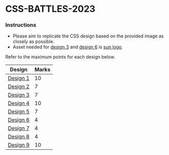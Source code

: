 # CSS-BATTLES-2023

### Instructions
- Please aim to replicate the CSS design based on the provided image as closely as possible.
- Asset needed for [design 3](./d3.jpg) and [design 6](./d6.jpg) is [sun logo](./sun.png).
  

Refer to the maximum points for each design below.

|Design| Marks |
|--|--|
| [Design 1](./d1.png) | 10 |
|[Design 2](./d2.jpg)|7|
|[Design 3](./d3.jpg)  | 7 |
|[Design 4](./d4.jpg)  | 10 |
|[Design 5](./d5.jpg)  | 7 |
| [Design 6](./d6.png) | 4 |
| [Design 7](./d7.png) | 4 |
| [Design 8](./d8.jpg) | 4 |
| [Design 9](./d9.jpg) | 10 |




